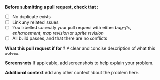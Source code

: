 **Before submitting a pull request, check that :**
- [ ] No duplicate exists
- [ ] Link any related issues
- [ ] You labelled correctly your pull request with either *bug-fix*, *enhancement*, *map revision* or *sprite revision*
- [ ] All build passes, and that there are no conflicts

**What this pull request if for ?**
A clear and concise description of what this solves.

**Screenshots**
If applicable, add screenshots to help explain your problem.

**Additional context**
Add any other context about the problem here.
